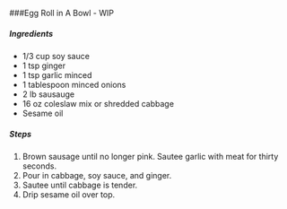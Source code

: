 ###Egg Roll in A Bowl - WIP

##### Ingredients
- 1/3 cup soy sauce
- 1 tsp ginger
- 1 tsp garlic minced
- 1 tablespoon minced onions
- 2 lb sausauge
- 16 oz coleslaw mix or shredded cabbage
- Sesame oil

##### Steps
1. Brown sausage until no longer pink. Sautee garlic with meat for thirty seconds.
2. Pour in cabbage, soy sauce, and ginger.
3. Sautee until cabbage is tender.
4. Drip sesame oil over top.

